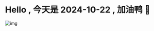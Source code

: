 
# Hello , 今天是 2024-10-22 , 加油鸭 🤭

![img](https://v1.jinrishici.com/all.svg?font-size=18&spacing=4)

